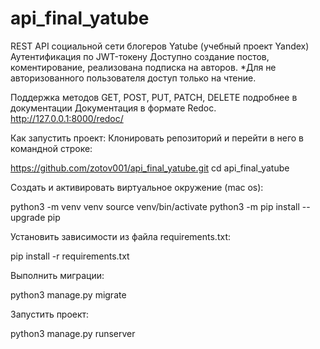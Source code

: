 # api_final_yatube
REST API социальной сети блогеров Yatube (учебный проект Yandex)
Аутентификация по JWT-токену
Доступно создание постов, коментирование, реализована подписка на авторов.
*Для не авторизованного пользователя доступ только на чтение.

Поддержка методов GET, POST, PUT, PATCH, DELETE подробнее в документации
Документация в формате Redoc.
http://127.0.0.1:8000/redoc/

Как запустить проект:
Клонировать репозиторий и перейти в него в командной строке:

https://github.com/zotov001/api_final_yatube.git
cd api_final_yatube

Cоздать и активировать виртуальное окружение (mac os):

python3 -m venv venv
source venv/bin/activate
python3 -m pip install --upgrade pip

Установить зависимости из файла requirements.txt:

pip install -r requirements.txt

Выполнить миграции:

python3 manage.py migrate

Запустить проект:

python3 manage.py runserver